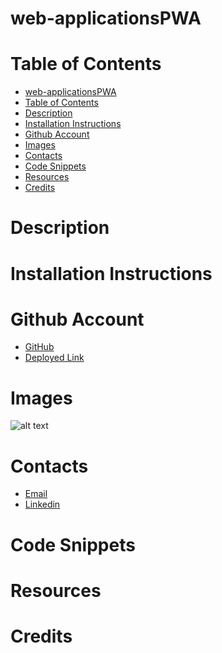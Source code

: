 # web-applicationsPWA

# Table of Contents
- [web-applicationsPWA](#web-applicationspwa)
- [Table of Contents](#table-of-contents)
- [Description](#description)
- [Installation Instructions](#installation-instructions)
- [Github Account](#github-account)
- [Images](#images)
- [Contacts](#contacts)
- [Code Snippets](#code-snippets)
- [Resources](#resources)
- [Credits](#credits)


# Description

# Installation Instructions

# Github Account
- [GitHub](https://github.com/ashrean)
- [Deployed Link]()

# Images
![alt text]()

# Contacts
- [Email](sese.ashrean@gmail.com)
- [Linkedin](https://www.linkedin.com/in/ashleyrean/)

# Code Snippets

# Resources

# Credits

